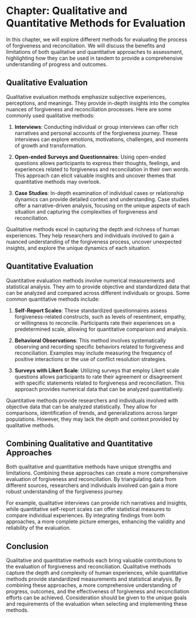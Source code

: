 Chapter: Qualitative and Quantitative Methods for Evaluation
============================================================

In this chapter, we will explore different methods for evaluating the process of forgiveness and reconciliation. We will discuss the benefits and limitations of both qualitative and quantitative approaches to assessment, highlighting how they can be used in tandem to provide a comprehensive understanding of progress and outcomes.

**Qualitative Evaluation**
--------------------------

Qualitative evaluation methods emphasize subjective experiences, perceptions, and meanings. They provide in-depth insights into the complex nuances of forgiveness and reconciliation processes. Here are some commonly used qualitative methods:

1. **Interviews**: Conducting individual or group interviews can offer rich narratives and personal accounts of the forgiveness journey. These interviews can explore emotions, motivations, challenges, and moments of growth and transformation.

2. **Open-ended Surveys and Questionnaires**: Using open-ended questions allows participants to express their thoughts, feelings, and experiences related to forgiveness and reconciliation in their own words. This approach can elicit valuable insights and uncover themes that quantitative methods may overlook.

3. **Case Studies**: In-depth examination of individual cases or relationship dynamics can provide detailed context and understanding. Case studies offer a narrative-driven analysis, focusing on the unique aspects of each situation and capturing the complexities of forgiveness and reconciliation.

Qualitative methods excel in capturing the depth and richness of human experiences. They help researchers and individuals involved to gain a nuanced understanding of the forgiveness process, uncover unexpected insights, and explore the unique dynamics of each situation.

**Quantitative Evaluation**
---------------------------

Quantitative evaluation methods involve numerical measurements and statistical analysis. They aim to provide objective and standardized data that can be analyzed and compared across different individuals or groups. Some common quantitative methods include:

1. **Self-Report Scales**: These standardized questionnaires assess forgiveness-related constructs, such as levels of resentment, empathy, or willingness to reconcile. Participants rate their experiences on a predetermined scale, allowing for quantitative comparison and analysis.

2. **Behavioral Observations**: This method involves systematically observing and recording specific behaviors related to forgiveness and reconciliation. Examples may include measuring the frequency of positive interactions or the use of conflict resolution strategies.

3. **Surveys with Likert Scale**: Utilizing surveys that employ Likert scale questions allows participants to rate their agreement or disagreement with specific statements related to forgiveness and reconciliation. This approach provides numerical data that can be analyzed quantitatively.

Quantitative methods provide researchers and individuals involved with objective data that can be analyzed statistically. They allow for comparisons, identification of trends, and generalizations across larger populations. However, they may lack the depth and context provided by qualitative methods.

**Combining Qualitative and Quantitative Approaches**
-----------------------------------------------------

Both qualitative and quantitative methods have unique strengths and limitations. Combining these approaches can create a more comprehensive evaluation of forgiveness and reconciliation. By triangulating data from different sources, researchers and individuals involved can gain a more robust understanding of the forgiveness journey.

For example, qualitative interviews can provide rich narratives and insights, while quantitative self-report scales can offer statistical measures to compare individual experiences. By integrating findings from both approaches, a more complete picture emerges, enhancing the validity and reliability of the evaluation.

**Conclusion**
--------------

Qualitative and quantitative methods each bring valuable contributions to the evaluation of forgiveness and reconciliation. Qualitative methods capture the depth and complexity of human experiences, while quantitative methods provide standardized measurements and statistical analysis. By combining these approaches, a more comprehensive understanding of progress, outcomes, and the effectiveness of forgiveness and reconciliation efforts can be achieved. Consideration should be given to the unique goals and requirements of the evaluation when selecting and implementing these methods.
